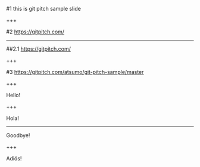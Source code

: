 #1
this is git pitch sample slide

+++

#2
https://gitpitch.com/

---

##2.1
https://gitpitch.com/

+++

#3
https://gitpitch.com/atsumo/git-pitch-sample/master

+++

Hello!

+++

Hola!

---

Goodbye!

+++

Adiós!
